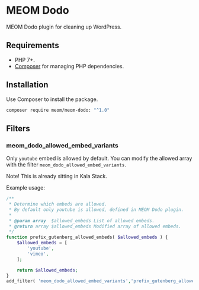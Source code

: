 # MEOM Dodo

MEOM Dodo plugin for cleaning up WordPress.

## Requirements

* PHP 7+.
* [Composer](https://getcomposer.org/) for managing PHP dependencies.

## Installation

Use Composer to install the package.

```bash
composer require meom/meom-dodo: "^1.0"
```

## Filters

### meom_dodo_allowed_embed_variants

Only `youtube` embed is allowed by default. You can modify the allowed array with the filter `meom_dodo_allowed_embed_variants`.

Note! This is already sitting in Kala Stack. 

Example usage:

```php
/**
 * Determine which embeds are allowed.
 * By default only youtube is allowed, defined in MEOM Dodo plugin.
 *
 * @param array  $allowed_embeds List of allowed embeds.
 * @return array $allowed_embeds Modified array of allowed embeds.
 */
function prefix_gutenberg_allowed_embeds( $allowed_embeds ) {
    $allowed_embeds = [
        'youtube',
        'vimeo',
    ];

    return $allowed_embeds;
}
add_filter( 'meom_dodo_allowed_embed_variants','prefix_gutenberg_allowed_embeds' );
```
